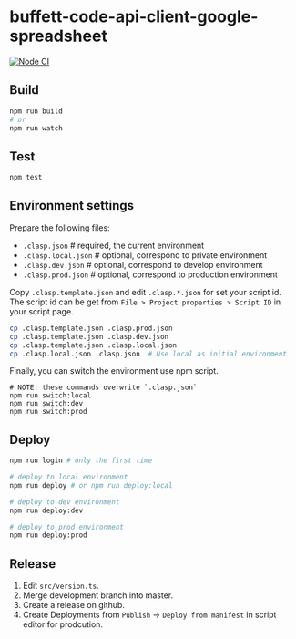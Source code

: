buffett-code-api-client-google-spreadsheet
==========================================

[![Node CI](https://github.com/BuffettCode/buffett-code-api-client-google-spreadsheet/workflows/Node%20CI/badge.svg?branch=development)](https://github.com/BuffettCode/buffett-code-api-client-google-spreadsheet/actions?query=workflow%3A%22Node+CI%22)

## Build

```sh
npm run build
# or
npm run watch
```

## Test

```sh
npm test
```

## Environment settings

Prepare the following files:
- `.clasp.json`       # required, the current environment
- `.clasp.local.json` # optional, correspond to private environment
- `.clasp.dev.json`   # optional, correspond to develop environment
- `.clasp.prod.json`  # optional, correspond to production environment

Copy `.clasp.template.json` and edit `.clasp.*.json` for set your script id.
The script id can be get from `File > Project properties > Script ID` in your script page.

```bash
cp .clasp.template.json .clasp.prod.json
cp .clasp.template.json .clasp.dev.json
cp .clasp.template.json .clasp.local.json
cp .clasp.local.json .clasp.json  # Use local as initial environment
```

Finally, you can switch the environment use npm script.

```
# NOTE: these commands overwrite `.clasp.json`
npm run switch:local
npm run switch:dev
npm run switch:prod
```

## Deploy

```sh
npm run login # only the first time

# deploy to local environment
npm run deploy # or npm run deploy:local

# deploy to dev environment
npm run deploy:dev

# deploy to prod environment
npm run deploy:prod
```

## Release

1. Edit `src/version.ts`.
2. Merge development branch into master.
3. Create a release on github.
3. Create Deployments from `Publish` -> `Deploy from manifest` in script editor for prodcution.
